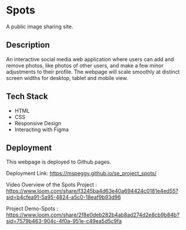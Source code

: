 # Spots

A public image sharing site.

## Description

An interactive social media web application where users can add and remove photos, like photos of other users, and make a few minor adjustments to their profile. The webpage will scale smoothly at distinct screen widths for desktop, tablet and mobile view.

## Tech Stack

- HTML
- CSS
- Responsive Design
- Interacting with Figma

## Deployment

This webpage is deployed to Github pages.

Deployment Link: https://mspeggy.github.io/se_project_spots/

Video Overview of the Spots Project : https://www.loom.com/share/f3245ba4d63e40a694424c0181e4ed55?sid=b4cfea91-5a95-4824-a5c0-18eaf9b93d96


Project Demo-Spots : https://www.loom.com/share/2f8e0deb282b4ab8ad274d2e8cb9b84b?sid=7579b463-904c-4f0a-951e-c49ea5d5c9fa